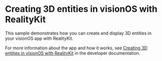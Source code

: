 #  Creating 3D entities in visionOS with RealityKit

This sample demonstrates how you can create and display 3D entities in your
visionOS app with RealityKit.

For more information about the app and how it works, see [Creating 3D entities in visionOS with RealityKit][link-to-sample] in the developer documentation.

[link-to-sample]: https://developer.apple.com/documentation/realitykit/creating-3d-entities-in-visionos-with-realitykit
